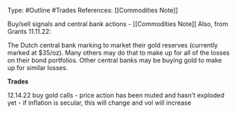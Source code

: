 Type: #Outline #Trades 
References: [[Commodities Note]]

Buy/sell signals and central bank actions -
[[Commodities Note]]
Also, from Grants 11.11.22:

The Dutch central bank marking to market their gold reserves (currently marked at $35/oz). Many others may do that to make up for all of the losses on their bond portfolios. Other central banks may be buying gold to make up for similar losses.

**Trades**

12.14.22
buy gold calls - price action has been muted and hasn't exploded yet 
	- if inflation is secular, this will change and vol will increase